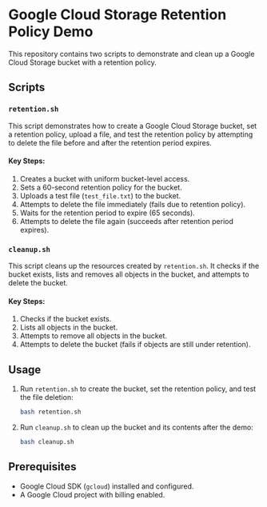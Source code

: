 
# Google Cloud Storage Retention Policy Demo

This repository contains two scripts to demonstrate and clean up a Google Cloud Storage bucket with a retention policy.

## Scripts

### `retention.sh`
This script demonstrates how to create a Google Cloud Storage bucket, set a retention policy, upload a file, and test the retention policy by attempting to delete the file before and after the retention period expires.

#### Key Steps:
1. Creates a bucket with uniform bucket-level access.
2. Sets a 60-second retention policy for the bucket.
3. Uploads a test file (`test_file.txt`) to the bucket.
4. Attempts to delete the file immediately (fails due to retention policy).
5. Waits for the retention period to expire (65 seconds).
6. Attempts to delete the file again (succeeds after retention period expires).

### `cleanup.sh`
This script cleans up the resources created by `retention.sh`. It checks if the bucket exists, lists and removes all objects in the bucket, and attempts to delete the bucket.

#### Key Steps:
1. Checks if the bucket exists.
2. Lists all objects in the bucket.
3. Attempts to remove all objects in the bucket.
4. Attempts to delete the bucket (fails if objects are still under retention).

## Usage

1. Run `retention.sh` to create the bucket, set the retention policy, and test the file deletion:
   ```bash
   bash retention.sh
   ```

2. Run `cleanup.sh` to clean up the bucket and its contents after the demo:
   ```bash
   bash cleanup.sh
   ```

## Prerequisites
- Google Cloud SDK (`gcloud`) installed and configured.
- A Google Cloud project with billing enabled.

